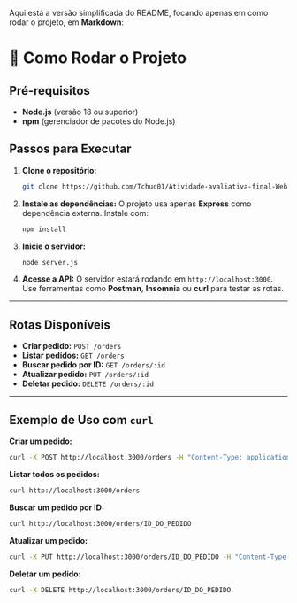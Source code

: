 Aqui está a versão simplificada do README, focando apenas em como rodar o projeto, em **Markdown**:

# 🚀 Como Rodar o Projeto

## Pré-requisitos
- **Node.js** (versão 18 ou superior)
- **npm** (gerenciador de pacotes do Node.js)

## Passos para Executar

1. **Clone o repositório:**
   ```bash
   git clone https://github.com/Tchuc01/Atividade-avaliativa-final-Web-Backend-a2348101.git
   ```

2. **Instale as dependências:**
   O projeto usa apenas **Express** como dependência externa. Instale com:
   ```bash
   npm install
   ```

3. **Inicie o servidor:**
   ```bash
   node server.js
   ```

4. **Acesse a API:**
   O servidor estará rodando em `http://localhost:3000`. Use ferramentas como **Postman**, **Insomnia** ou **curl** para testar as rotas.

---

## Rotas Disponíveis

- **Criar pedido:** `POST /orders`
- **Listar pedidos:** `GET /orders`
- **Buscar pedido por ID:** `GET /orders/:id`
- **Atualizar pedido:** `PUT /orders/:id`
- **Deletar pedido:** `DELETE /orders/:id`

---

## Exemplo de Uso com `curl`

**Criar um pedido:**
```bash
curl -X POST http://localhost:3000/orders -H "Content-Type: application/json" -d '{"items": ["X-Burger", "Batata Frita"], "client": "João Silva"}'
```

**Listar todos os pedidos:**
```bash
curl http://localhost:3000/orders
```

**Buscar um pedido por ID:**
```bash
curl http://localhost:3000/orders/ID_DO_PEDIDO
```

**Atualizar um pedido:**
```bash
curl -X PUT http://localhost:3000/orders/ID_DO_PEDIDO -H "Content-Type: application/json" -d '{"status": "preparando"}'
```

**Deletar um pedido:**
```bash
curl -X DELETE http://localhost:3000/orders/ID_DO_PEDIDO
```
